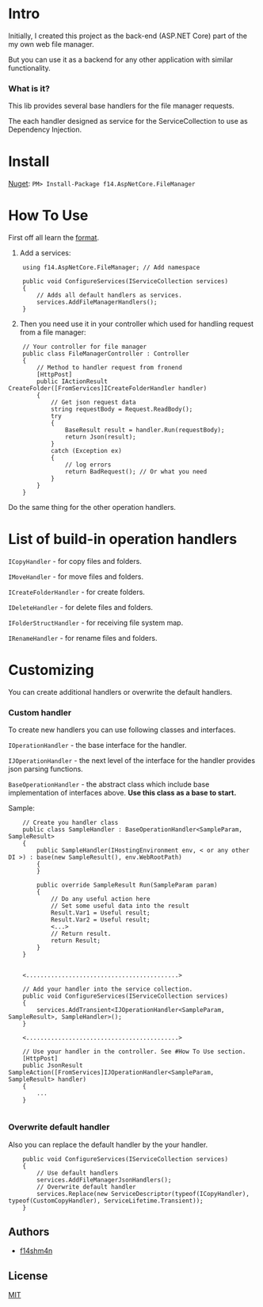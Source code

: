 # Intro

Initially, I created this project as the back-end (ASP.NET Core) part of the my own web file manager.

But you can use it as a backend for any other application with similar functionality.

### What is it?

This lib provides several base handlers for the file manager requests.

The each handler designed as service for the ServiceCollection to use as Dependency Injection.

# Install

[Nuget](https://www.nuget.org/packages/f14.AspNetCore.FileManager/): `PM> Install-Package f14.AspNetCore.FileManager`

# How To Use

First off all learn the [format](https://github.com/f14shm4n/f14.AspNetCore.FileManager/blob/master/JsonFormat.md).

1) Add a services:

```
    using f14.AspNetCore.FileManager; // Add namespace

    public void ConfigureServices(IServiceCollection services)
    {
        // Adds all default handlers as services.        
        services.AddFileManagerHandlers();
    }
```

2) Then you need use it in your controller which used for handling request from a file manager:

```
    // Your controller for file manager
    public class FileManagerController : Controller
    {       
        // Method to handler request from fronend
        [HttpPost]
        public IActionResult CreateFolder([FromServices]ICreateFolderHandler handler)
        {
            // Get json request data
            string requestBody = Request.ReadBody();
            try
            {
                BaseResult result = handler.Run(requestBody);
                return Json(result); 
            }
            catch (Exception ex)
            {
                // log errors
                return BadRequest(); // Or what you need
            }            
        }
    }
```

Do the same thing for the other operation handlers.

# List of build-in operation handlers

`ICopyHandler` - for copy files and folders.
    
`IMoveHandler` - for move files and folders.

`ICreateFolderHandler` - for create folders.

`IDeleteHandler` - for delete files and folders.

`IFolderStructHandler` - for receiving file system map.

`IRenameHandler` - for rename files and folders.

# Customizing

You can create additional handlers or overwrite the default handlers.

### Custom handler

To create new handlers you can use following classes and interfaces.

`IOperationHandler` - the base interface for the handler.

`IJOperationHandler` - the next level of the interface for the handler provides json parsing functions.

`BaseOperationHandler` - the abstract class which include base implementation of interfaces above. **Use this class as a base to start.**

Sample:

```
    // Create you handler class
    public class SampleHandler : BaseOperationHandler<SampleParam, SampleResult>
    {
        public SampleHandler(IHostingEnvironment env, < or any other DI >) : base(new SampleResult(), env.WebRootPath)
        {
        }

        public override SampleResult Run(SampleParam param)
        {
            // Do any useful action here
            // Set some useful data into the result
            Result.Var1 = Useful result;
            Result.Var2 = Useful result;
            <...>
            // Return result.
            return Result; 
        }
    }
    
    
    <...........................................>
    
    // Add your handler into the service collection.    
    public void ConfigureServices(IServiceCollection services)
    {
        services.AddTransient<IJOperationHandler<SampleParam, SampleResult>, SampleHandler>();
    }
    
    <...........................................>
    
    // Use your handler in the controller. See #How To Use section.
    [HttpPost]
    public JsonResult SampleAction([FromServices]IJOperationHandler<SampleParam, SampleResult> handler)
    {
        ...
    }
    
```

### Overwrite default handler

Also you can replace the default handler by the your handler.

```
    public void ConfigureServices(IServiceCollection services)
    {
        // Use default handlers
        services.AddFileManagerJsonHandlers();
        // Overwrite default handler
        services.Replace(new ServiceDescriptor(typeof(ICopyHandler), typeof(CustomCopyHandler), ServiceLifetime.Transient));
    }
```

## Authors

* [f14shm4n](https://github.com/f14shm4n)

## License

[MIT](https://opensource.org/licenses/MIT)
